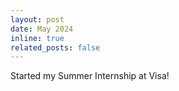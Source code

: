 ```yaml
---
layout: post
date: May 2024
inline: true
related_posts: false
---
```

Started my Summer Internship at Visa!